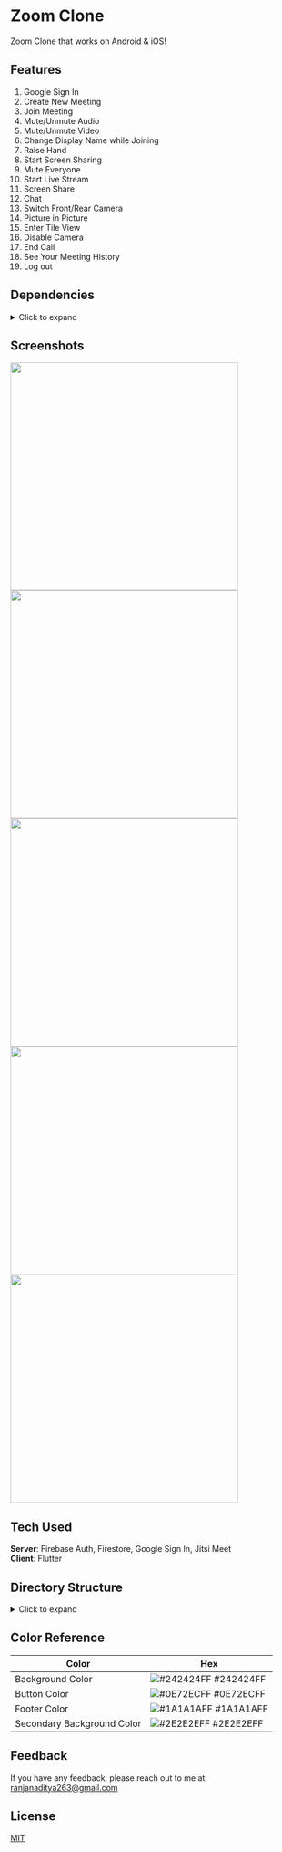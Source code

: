 # Zoom Clone

Zoom Clone that works on Android & iOS! 

## Features
1. Google Sign In
2. Create New Meeting
3. Join Meeting
4. Mute/Unmute Audio
5. Mute/Unmute Video
6. Change Display Name while Joining
7. Raise Hand
8. Start Screen Sharing
9. Mute Everyone
10. Start Live Stream
11. Screen Share
12. Chat
13. Switch Front/Rear Camera
14. Picture in Picture
15. Enter Tile View
16. Disable Camera
17. End Call
18. See Your Meeting History
19. Log out

## Dependencies
<details>
     <summary> Click to expand </summary>
     
* [intl](https://pub.dev/packages/intl)
* [firebase_auth](https://pub.dev/packages/firebase_auth)
* [firebase_core](https://pub.dev/packages/firebase_core).
* [google_sign_in](https://pub.dev/packages/google_sign_in)
* [cloud_firestore](https://pub.dev/packages/cloud_firestore)
* [cupertino_icons](https://pub.dev/packages/cupertino_icons)
* [jitsi_meet_flutter_sdk](https://pub.dev/packages/jitsi_meet_flutter_sdk)
     
</details>

## Screenshots

<img src="https://github.com/user-attachments/assets/3c1c1873-a495-4af5-984d-3bd613dd67ef" height="400"/> <img src="https://github.com/user-attachments/assets/24bead5a-2071-45ce-90c7-e4afebcca2a8" height="400"/> <img src="https://github.com/user-attachments/assets/03a612f7-2981-4081-b893-71530aebc8a3" height="400"/> <img src="https://github.com/user-attachments/assets/5bf446e7-aef7-4286-98eb-44136f191bc9" height="400"/> <img src="https://github.com/user-attachments/assets/86d5636c-1747-4f97-9f08-7d8edb50fa00" height="400"/>

## Tech Used
**Server**: Firebase Auth, Firestore, Google Sign In, Jitsi Meet <br>
**Client**: Flutter

## Directory Structure
<details>
     <summary> Click to expand </summary>
  
```
|-- lib
|   |-- resources
|   |   |-- auth_methods.dart
|   |   |-- firestore_methods.dart
|   |   |-- jitsi_meet_methods.dart
|   |-- main.dart
|   |-- screens
|   |   |-- history_meeting_screen.dart
|   |   |-- home_screen.dart
|   |   |-- login_screen.dart
|   |   |-- meeting_screen.dart
|   |   |-- video_call_screen.dart
|   |-- utils
|   |   |-- colors.dart
|   |   |-- utils.dart
|   |-- widgets
|   |   |-- custom_button.dart
|   |   |-- home_meeting_button.dart
|   |   |-- meeting_option.dart
|-- pubspec.yaml
```

</details>

## Color Reference

| Color             | Hex                                                                |
| ----------------- | ------------------------------------------------------------------ |
| Background Color | ![#242424FF](https://via.placeholder.com/10/242424FF?text=+) #242424FF |
| Button Color | ![#0E72ECFF](https://via.placeholder.com/10/0E72ECFF?text=+) #0E72ECFF |
| Footer Color | ![#1A1A1AFF](https://via.placeholder.com/10/1A1A1AFF?text=+) #1A1A1AFF |
| Secondary Background Color | ![#2E2E2EFF](https://via.placeholder.com/10/242424FF?text=+) #2E2E2EFF |
    
## Feedback

If you have any feedback, please reach out to me at ranjanaditya263@gmail.com

## License

[MIT](https://choosealicense.com/licenses/mit/)
